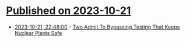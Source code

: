 # [Published on 2023-10-21](index.md)

* [2023-10-21, 22:48:00](https://soylentnews.org/article.pl?sid=23/10/21/129239&from=rss) - [Two Admit To Bypassing Testing That Keeps Nuclear Plants Safe](https://soylentnews.org/article.pl?sid=23/10/21/129239&from=rss)
